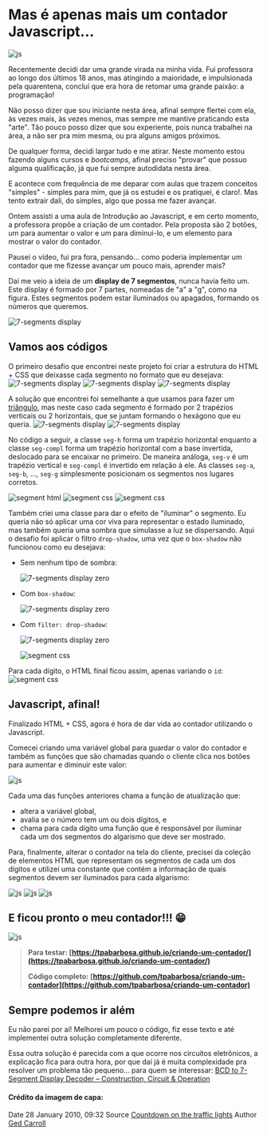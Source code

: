 # Mas é apenas mais um contador Javascript...

![js](docs/Countdown_on_the_traffic_lights.jpg?raw=true)

Recentemente decidi dar uma grande virada na minha vida. Fui professora ao longo dos últimos 18 anos, mas atingindo a maioridade, e impulsionada pela quarentena, concluí que era hora de retomar uma grande paixão: a programação!

Não posso dizer que sou iniciante nesta área, afinal sempre flertei com ela, às vezes mais, às vezes menos, mas sempre me mantive praticando esta "arte". Tão pouco posso dizer que sou experiente, pois nunca trabalhei na área, a não ser pra mim mesma, ou pra alguns amigos próximos.

De qualquer forma, decidi largar tudo e me atirar. Neste momento estou fazendo alguns cursos e _bootcamps_, afinal preciso "provar" que possuo alguma qualificação, já que fui sempre autodidata nesta área.

E acontece com frequência de me deparar com aulas que trazem conceitos "simples" - simples para mim, que já os estudei e os pratiquei, é claro!. Mas tento extrair dali, do simples, algo que possa me fazer avançar.

Ontem assisti a uma aula de Introdução ao Javascript, e em certo momento, a professora propõe a criação de um contador. Pela proposta são 2 botões, um para aumentar o valor e um para diminui-lo, e um elemento para mostrar o valor do contador.

Pausei o vídeo, fui pra fora, pensando... como poderia implementar um contador que me fizesse avançar um pouco mais, aprender mais?

Daí me veio a ideia de um **display de 7 segmentos**, nunca havia feito um. Este display é formado por 7 partes, nomeadas de "a" a "g", como na figura. Estes segmentos podem estar iluminados ou apagados, formando os números que queremos.

![7-segments display](docs/mic0434_0003.png?raw=true)

## Vamos aos códigos

O primeiro desafio que encontrei neste projeto foi criar a estrutura do HTML + CSS que deixasse cada segmento no formato que eu desejava:
![7-segments display](docs/display.png?raw=true) ![7-segments display](docs/segment-v.png?raw=true) ![7-segments display](docs/segment-h.png?raw=true)

A solução que encontrei foi semelhante a que usamos para fazer um [triângulo](https://medium.com/horadecodar/como-fazer-um-tri%C3%A2ngulo-com-css-8621d57f4d35), mas neste caso cada segmento é formado por 2 trapézios verticais ou 2 horizontais, que se juntam formando o hexágono que eu queria.
![7-segments display](docs/segment-v-2.png?raw=true) ![7-segments display](docs/segment-h-2.png?raw=true)

No código a seguir, a classe `seg-h` forma um trapézio horizontal enquanto a classe `seg-compl` forma um trapézio horizontal com a base invertida, deslocado para se encaixar no primeiro. De maneira análoga, `seg-v` é um trapézio vertical e `seg-compl` é invertido em relação à ele. As classes `seg-a`, `seg-b`, ..., `seg-g` simplesmente posicionam os segmentos nos lugares corretos.

![segment html](docs/segment_html.png?raw=true)
![segment css](docs/segment_css.png?raw=true)
![segment css](docs/segment_css_position.png?raw=true)

Também criei uma classe para dar o efeito de "iluminar" o segmento. Eu queria não só aplicar uma cor viva para representar o estado iluminado, mas também queria uma sombra que simulasse a luz se dispersando. Aqui o desafio foi aplicar o filtro `drop-shadow`, uma vez que o `box-shadow` não funcionou como eu desejava:

- Sem nenhum tipo de sombra:

  ![7-segments display zero](docs/zero_without_shadow.png?raw=true)

- Com `box-shadow`:

  ![7-segments display zero](docs/zero_with_box_shadow.png?raw=true)

- Com `filter: drop-shadow`:

  ![7-segments display zero](docs/zero.png?raw=true)

  ![segment css](docs/segment_css_on.png?raw=true)

Para cada dígito, o HTML final ficou assim, apenas variando o `id`:
![segment css](docs/digit_html.png?raw=true)

## Javascript, afinal!

Finalizado HTML + CSS, agora é hora de dar vida ao contador utilizando o Javascript.

Comecei criando uma variável global para guardar o valor do contador e também as funções que são chamadas quando o cliente clica nos botões para aumentar e diminuir este valor:

![js](docs/buttons_js.png?raw=true)

Cada uma das funções anteriores chama a função de atualização que:

- altera a variável global,
- avalia se o número tem um ou dois dígitos, e
- chama para cada dígito uma função que é responsável por iluminar cada um dos segmentos do algarismo que deve ser mostrado.

Para, finalmente, alterar o contador na tela do cliente, precisei da coleção de elementos HTML que representam os segmentos de cada um dos dígitos e utilizei uma constante que contém a informação de quais segmentos devem ser iluminados para cada algarismo:

![js](docs/update_js.png?raw=true)
![js](docs/digit_js.png?raw=true)
![js](docs/constant_js.png?raw=true)

## E ficou pronto o meu contador!!! 😁

![js](docs/counter.gif?raw=true)

> **Para testar: [https://tpabarbosa.github.io/criando-um-contador/](https://tpabarbosa.github.io/criando-um-contador/)**
>
> **Código completo: [https://github.com/tpabarbosa/criando-um-contador](https://github.com/tpabarbosa/criando-um-contador)**

## Sempre podemos ir além

Eu não parei por aí! Melhorei um pouco o código, fiz esse texto e até implementei outra solução completamente diferente.

Essa outra solução é parecida com a que ocorre nos circuitos eletrônicos, a explicação fica para outra hora, por que daí já é muita complexidade pra resolver um problema tão pequeno... para quem se interessar: [BCD to 7-Segment Display Decoder – Construction, Circuit & Operation](https://www.electricaltechnology.org/2018/05/bcd-to-7-segment-display-decoder.html)

#### Crédito da imagem de capa:

Date 28 January 2010, 09:32
Source [Countdown on the traffic lights](https://www.flickr.com/photos/renaissancechambara/4311329050/)
Author [Ged Carroll](https://www.flickr.com/people/39435232@N00)
